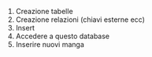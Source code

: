1) Creazione tabelle
2) Creazione relazioni (chiavi esterne ecc)
3) Insert
4) Accedere a questo database
5) Inserire nuovi manga